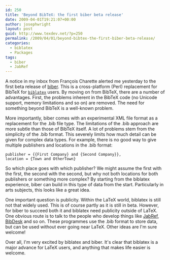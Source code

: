 ```yaml
---
id: 250
title: 'Beyond BibTeX: the first biber beta release'
date: 2009-04-01T19:21:07+00:00
author: josephwright
layout: post
guid: http://www.texdev.net/?p=250
permalink: /2009/04/01/beyond-bibtex-the-first-biber-beta-release/
categories:
  - biblatex
  - Packages
tags:
  - biber
  - JabRef
---
```

A notice in my inbox from François Charette alerted me yesterday to the first beta release of [biber](http://biblatex-biber.sourceforge.net/). This is a cross-platform (Perl) replacement for BibTeX for [`biblatex`](https://ctan.org/pkg/biblatex) users. By moving on from BibTeX, there are a number of advantages. First, the problems inherent in the BibTeX code (no Unicode support, memory limitations and so on) are removed. The need for something beyond BibTeX is a well-known problem.

More importantly, biber comes with an experimental XML file format as a replacement for the .bib file type. The limitations of the .bib approach are more subtle than those of BibTeX itself. A lot of problems stem from the simplicity of the .bib format. This severely limits how much detail can be given for complex data types. For example, there is no good way to give multiple publishers and locations in the .bib format:

<!-- {% raw %} -->
```
publisher = {{First Company} and {Second Company}},
location = {Town and OtherTown}
```
<!-- {% endraw %} -->

So which place goes with which publisher? We might assume the first with the first, the second with the second, but why not both locations for both publishers or something more complex? By starting from the biblatex experience, biber can build in this type of data from the start. Particularly in arts subjects, this looks like a great idea.

One important question is publicity. Within the LaTeX world, biblatex is still not that widely used. This is of course partly as it is still in beta. However, for biber to succeed both it and biblatex need publicity outside of LaTeX. One obvious route is to talk to the people who develop things like [JabRef](http://jabref.sourceforge.net/), [BibDesk](http://bibdesk.sourceforge.net/) and so on. These programmes use the .bib format to store data, but can be used without ever going near LaTeX. Other ideas are I'm sure welcome!

Over all, I'm very excited by biblatex and biber. It's clear that biblatex is a major advance for LaTeX users, and anything that makes life easier is welcome.
